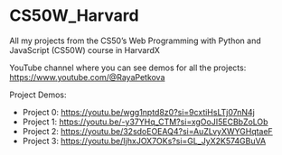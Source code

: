 # CS50W_Harvard

All my projects from the CS50’s Web Programming with Python and JavaScript (CS50W) course in HarvardX
<br/>

YouTube channel where you can see demos for all the projects: https://www.youtube.com/@RayaPetkova

Project Demos:
- Project 0: https://youtu.be/wgg1nptd8z0?si=9cxtiHsLTj07nN4j
- Project 1: https://youtu.be/-y37YHq_CTM?si=xgOoJI5ECBbZoLOb
- Project 2: https://youtu.be/32sdoEOEAQ4?si=AuZLvyXWYGHqtaeF
- Project 3: https://youtu.be/IjhxJOX7OKs?si=GL_JyX2K574GBuVA
